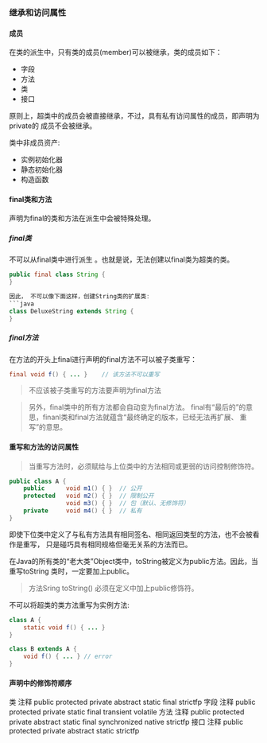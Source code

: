 ### 继承和访问属性

#### 成员
在类的派生中，只有类的成员(member)可以被继承，类的成员如下：
* 字段
* 方法
* 类
* 接口

原则上，超类中的成员会被直接继承，不过，具有私有访问属性的成员，即声明为private的
成员不会被继承。

类中非成员资产:
* 实例初始化器
* 静态初始化器
* 构造函数


#### final类和方法
声明为final的类和方法在派生中会被特殊处理。

##### final类
不可以从final类中进行派生 。也就是说，无法创建以final类为超类的类。
```java
public final class String {
}

因此， 不可以像下面这样，创建String类的扩展类:
```java
class DeluxeString extends String {
}
```

##### final方法
在方法的开头上final进行声明的final方法不可以被子类重写：
```java
final void f() { ... }    // 该方法不可以重写
```
> 不应该被子类重写的方法要声明为final方法

> 另外，final类中的所有方法都会自动变为final方法。
final有“最后的”的意思，finanl类和final方法就蕴含“最终确定的版本，已经无法再扩展、
重写”的意思。


#### 重写和方法的访问属性
> 当重写方法时，必须赋给与上位类中的方法相同或更弱的访问控制修饰符。
```java
public class A {
	public		void m1() { }  // 公开
	protected	void m2() { }  // 限制公开
				void m3() { }  // 包（默认、无修饰符）
	private		void m4() { }  // 私有
}
```
即使下位类中定义了与私有方法具有相同签名、相同返回类型的方法，也不会被看作是重写，
只是碰巧具有相同规格但毫无关系的方法而已。

在Java的所有类的“老大类”Object类中，toString被定义为public方法。因此，当重写toString
类时，一定要加上public。
> 方法Sring toString() 必须在定义中加上public修饰符。

不可以将超类的类方法重写为实例方法:
```java
class A {
	static void f() { ... }
}

class B extends A {
	void f() { ... } // error
}
```

#### 声明中的修饰符顺序
类		注释 public protected private abstract static final strictfp
字段	注释 public protected private static	final transient volatile
方法	注释 public protected private abstract static final synchronized native strictfp
接口	注释 public protected private abstract static strictfp
